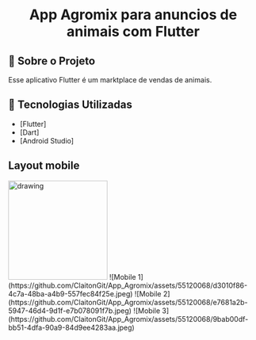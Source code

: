<h1 align="center">
    <br>App Agromix para anuncios de animais com Flutter<br/>
</h1>

## :bookmark: Sobre o Projeto

Esse aplicativo Flutter é um marktplace de vendas de animais.

## :rocket: Tecnologias Utilizadas

- [Flutter]
- [Dart]
- [Android Studio]

## Layout mobile

<img src="https://github.com/ClaitonGit/App_Agromix/assets/55120068/d3010f86-4c7a-48ba-a4b9-557fec84f25e" alt="drawing" width="200"/>
![Mobile 1](https://github.com/ClaitonGit/App_Agromix/assets/55120068/d3010f86-4c7a-48ba-a4b9-557fec84f25e.jpeg) ![Mobile 2](https://github.com/ClaitonGit/App_Agromix/assets/55120068/e7681a2b-5947-46d4-9d1f-e7b078091f7b.jpeg) ![Mobile 3](https://github.com/ClaitonGit/App_Agromix/assets/55120068/9bab00df-bb51-4dfa-90a9-84d9ee4283aa.jpeg)
